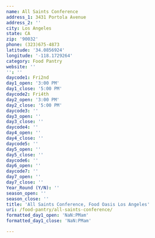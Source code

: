 ```yaml
---
name: All Saints Conference
address_1: 3431 Portola Avenue
address_2: ''
city: Los Angeles
state: CA
zip: '90032'
phone: (323)675-4873
latitude: '34.0856924'
longitude: '-118.1729264'
category: Food Pantry
website: ''
'': ''
daycode1: Fri2nd
day1_open: '3:00 PM'
day1_close: '5:00 PM'
daycode2: Fri4th
day2_open: '3:00 PM'
day2_close: '5:00 PM'
daycode3: ''
day3_open: ''
day3_close: ''
daycode4: ''
day4_open: ''
day4_close: ''
daycode5: ''
day5_open: ''
day5_close: ''
daycode6: ''
day6_open: ''
daycode7: ''
day7_open: ''
day7_close: ''
Year_Round (Y/N): ''
season_open: ''
season_close: ''
title: 'All Saints Conference, Food Oasis Los Angeles'
uri: /food-pantry/all-saints-conference/
formatted_day1_open: 'NaN:PMam'
formatted_day1_close: 'NaN:PMam'

---
```

